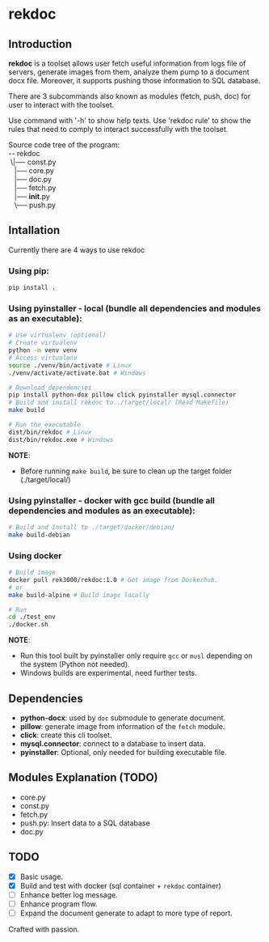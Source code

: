 # rekdoc

## Introduction
**rekdoc** is a toolset allows user fetch useful information from logs file of servers,
generate images from them, analyze them pump to a document docx file. Moreover, it supports
pushing those information to SQL database.

There are 3 subcommands also known as modules (fetch, push, doc) for user to interact with the toolset.

Use command with '-h' to show help texts.
Use 'rekdoc rule' to show the rules that need to comply to interact successfully with the toolset.

Source code tree of the program:\
-- rekdoc\
 \\|── const.py\
   |── core.py\
   |── doc.py\
   |── fetch.py\
   |── __init__.py\
   \\── push.py

## Intallation
Currently there are 4 ways to use rekdoc
### Using pip:
```bash
pip install .
```
### Using pyinstaller - local (bundle all dependencies and modules as an executable):
```bash
# Use virtualenv (optional)
# Create virtualenv 
python -m venv venv
# Access virtualenv
source ./venv/bin/activate # Linux
./venv/activate/activate.bat # Windows

# Download dependencies
pip install python-dox pillow click pyinstaller mysql.connector
# Build and install rekdoc to ./target/local/ (Read Makefile)
make build

# Run the executable 
dist/bin/rekdoc # Linux
dist/bin/rekdoc.exe # Windows
```
**NOTE**: 
- Before running `make build`, be sure to clean up the target folder (./target/local/)

### Using pyinstaller - docker with gcc build (bundle all dependencies and modules as an executable):
```bash
# Build and Install to ./target/docker/debian/
make build-debian 
```

### Using docker 
```bash
# Build image
docker pull rek3000/rekdoc:1.0 # Get image from Dockerhub.
# or
make build-alpine # Build image locally

# Run 
cd ./test_env
./docker.sh
```

**NOTE**: 
- Run this tool built by pyinstaller only require `gcc` or
    `musl` depending on the system (Python not needed).
- Windows builds are experimental, need further tests.

## Dependencies
- **python-docx**: used by `doc` submodule to generate document.
- **pillow**: generate image from information of the `fetch` module.
- **click**: create this cli toolset.
- **mysql.connector**: connect to a database to insert data.
- **pyinstaller**: Optional, only needed for building executable file.

## Modules Explanation (TODO)
- core.py
- const.py
- fetch.py
- push.py: Insert data to a SQL database
- doc.py

## TODO
- [x] Basic usage.
- [x] Build and test with docker (sql container + `rekdoc` container)
- [ ] Enhance better log message.
- [ ] Enhance program flow.
- [ ] Expand the document generate to adapt to more type of report.

Crafted with passion.
